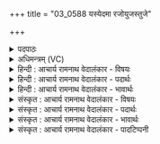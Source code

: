+++
title = "03_0588 यस्येदमा रजोयुजस्तुजे"

+++
<details><summary>पदपाठः</summary>

य꣡स्य꣢꣯। इ꣣द꣢म्। आ꣣। र꣡जः꣢। आ। र꣡जः꣢꣯। यु꣡जः꣢। तु꣣जे꣢। ज꣡ने꣢꣯। व꣡न꣢꣯म्। स्व३रि꣡ति꣢। इ꣡न्द्र꣢꣯स्य। र꣡न्त्य꣢꣯म्। बृ꣣ह꣢त्। ५८८।
</details>

<details><summary>अधिमन्त्रम् (VC)</summary>

- इन्द्रः
- वामदेवो गौतमः
- गायत्री
- षड्जः
- आरण्यं काण्डम्
</details>

<details><summary>हिन्दी : आचार्य रामनाथ वेदालंकार - विषयः</summary>

अगले मन्त्र में उस परमेश्वर के धन का वर्णन है।
</details>

<details><summary>हिन्दी : आचार्य रामनाथ वेदालंकार - पदार्थः</summary>

पदार्थान्वय -  (आरजः) लोकलोकान्तर पर्यन्त (युजः) सब पदार्थों से योग करनेवाले (यस्य) जिस परमेश्वर का (तुजे जने) शीघ्र कार्य करनेवाले कर्मयोगी मनुष्य को (वनम्) सेवनीय (स्वः) धन प्राप्त होता है, उस (इन्द्रस्य) परमेश्वर का (रन्त्यम्) रमणीय ऐश्वर्य (बृहत्) बहुत बड़ा है ॥३॥
</details>

<details><summary>हिन्दी : आचार्य रामनाथ वेदालंकार - भावार्थः</summary>

भावार्थ -  संसार में जहाँ-तहाँ जो अनेक प्रकार का धन बिखरा पड़ा है, वह सब परमात्मा का ही है। पुरुषार्थी जन ही उसे प्राप्त करने के अधिकारी हैं ॥३॥
</details>

<details><summary>संस्कृत : आचार्य रामनाथ वेदालंकार - विषयः</summary>

अथ तस्य परमेश्वरस्य धनं वर्णयति।
</details>

<details><summary>संस्कृत : आचार्य रामनाथ वेदालंकार - पदार्थः</summary>

पदार्थान्वय -  (आरजः२) लोकलोकान्तरपर्यन्तम् (युजः) सर्वैः पदार्थैः योगकारिणः (यस्य) परमेश्वरस्य (तुजे जने) क्षिप्रं कार्यकारिणि कर्मयोगिनि मनुष्ये। निघण्टौ (२।१५) तूतुजानः, तुज्यमानः, तूतुजिः इत्येतेषां क्षिप्रवाचिषु पाठात् तुज धातुः क्षिप्रार्थः। (वनम्) वननीयं सेवनीयम्। वन षण सम्भक्तौ। (स्वः) भौतिकमाध्यात्मिकं च धनम्, संसृज्यते इति शेषः, तस्य (इन्द्रस्य) परमेश्वरस्य (रन्त्यम्) रमणीयं ऐश्वर्यम् (बृहत्) महत् वर्तते ॥३॥
</details>

<details><summary>संस्कृत : आचार्य रामनाथ वेदालंकार - भावार्थः</summary>

भावार्थ -  जगति यत्रतत्र यद् विविधं धनं विकीर्णमस्ति तत् सर्वं परमात्मन एव विद्यते। पुरुषार्थिन एव जनास्तत् प्राप्तुमर्हन्ति ॥३॥
</details>

<details><summary>संस्कृत : आचार्य रामनाथ वेदालंकार - पादटिप्पनी</summary>

टिप्पनी -   १. ऋ० ६।३३।१, ऋषिः जाटिकायनः। २. सायणस्तु ‘रजोयुजः’ इति समस्तं मत्वा व्याचष्टे—‘रजोयुजः ज्योतिर्भिर्युक्तस्य’ इति। तत्तु पदकारविरुद्धम्, पदपाठे ‘आरजः’ इति समस्तपदस्वीकारात् ‘युजः’ इति च पृथक् प्रदर्शनात्।
</details>